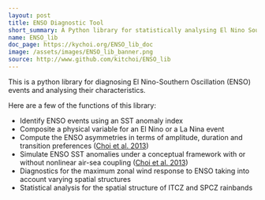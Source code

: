 ```yaml
---
layout: post
title: ENSO Diagnostic Tool
short_summary: A Python library for statistically analysing El Nino Southern Oscillation
name: ENSO_lib
doc_page: https://kychoi.org/ENSO_lib_doc
image: /assets/images/ENSO_lib_banner.png
source: http://www.github.com/kitchoi/ENSO_lib
---
```


This is a python library for diagnosing El Nino-Southern Oscillation (ENSO) events and analysing their characteristics.

Here are a few of the functions of this library:

* Identify ENSO events using an SST anomaly index
* Composite a physical variable for an El Nino or a La Nina event
* Compute the ENSO asymmetries in terms of amplitude, duration and transition preferences ([Choi et al. 2013](http://dx.doi.org/10.1175/JCLI-D-13-00045.1))
* Simulate ENSO SST anomalies under a conceptual framework with or without nonlinear air-sea coupling ([Choi et al. 2013](http://dx.doi.org/10.1175/JCLI-D-13-00045.1))
* Diagnostics for the maximum zonal wind response to ENSO taking into account varying spatial structures
* Statistical analysis for the spatial structure of ITCZ and SPCZ rainbands
